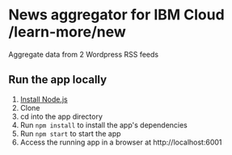 # News aggregator for IBM Cloud /learn-more/new

Aggregate data from 2 Wordpress RSS feeds 

## Run the app locally

1. [Install Node.js][]
2. Clone
3. cd into the app directory
4. Run `npm install` to install the app's dependencies
5. Run `npm start` to start the app
6. Access the running app in a browser at http://localhost:6001

[Install Node.js]: https://nodejs.org/en/download/
